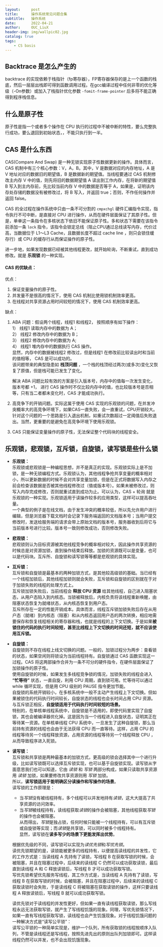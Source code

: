 ```yaml
---
layout:     post
title:      操作系统常见问题合集          
subtitle:   操作系统               
date:       2022-04-21
author:     OUC_LiuX
header-img: img/wallpic02.jpg
catalog: true
tags:          
    - CS basis
---      
```


## Backtrace 是怎么产生的           
backtrace 的实现依赖于栈指针（fp寄存器），FP寄存器保存的是上一个函数的栈底，然后一层层出栈即可得到函数调用过程。在gcc编译过程中任何非零的优化等级（-On参数）或加入了栈指针优化参数 `-fomit-frame-pointer` 后多将不能正确得到程序栈信息。    


## 什么是原子性       
原子性是指一个或者多个操作在 CPU 执行的过程中不被中断的特性，要么完整执行成功，要么退回到初始状态，，不能只执行到一半。           


## CAS 是什么东西         
CAS(Compare And Swap) 是一种无锁实现原子性数据更新的操作。具体而言，CAS 机制中有三个核心参数：V，A，B。其中，V 是数据对应的内存地址，A 是 V 地址对应的数据旧的期望值，B 是数据新的期望值。当线程要通过 CAS 机制修改主内存 V 中的值，则先将旧的数据期望值 A 读出到工作内存，在将新的期望值 B 写入到主内存前，先比较当前内存 V 中的数据是否等于 A，如果是，证明该内存处存储的数据没有被修改过，将 B 写入，并返回 true；否则，不作任何操作并返回 false。            

CAS 的全过程在操作系统中只由一条不可分割的 `cmpxchgl` 硬件汇编指令实现，指令执行不可中断，是直接对 CPU 进行操作，从而在硬件层面保证了其原子性。但是，单单这一条指令在多核状态下依旧不能保证原子性。多和状态下需要在该指令前添加一条 `lock` 指令，该指令会锁定总线（阻止CPU通过总线读写内存，代价过高，当数据位于 L1～L3 Cache，且数据长度不超过 cache line ，则只会锁住缓存行）或 CPU 的缓存行从而保证操作的原子性。         

进一步地，如果发现数据已经被其他线程更改，就开始轮询，不断重试，直到成功修改。就是 **乐观锁** 的一种实现。         

#### CAS 的优缺点：         
优点：     
1. 保证变量操作的原子性。          
2. 并发量不是很高的情况下，使用 CAS 机制比使用锁机制效率更高。          
3. 在线程对共享资源占用时间较短的情况下，使用 CAS 机制效率更高。           

缺点：       
1. ABA 问题：假设两个线程，线程1 和线程2， 按照顺序有如下操作：         
   1） 线程1 读取内存中的数据为 A；          
   2） 线程2 修改内存中的数据为 B；        
   3） 线程2 修改内存中的数据为 A;       
   4） 线程1 堆内存中的数据执行 CAS 操作。           
   显然，内存中的数据被线程2 修改过，但是线程1 在修改前比较读出时和当前的值相等， CAS 是可以成功的。          
   该问题带来的典型隐患如 **栈顶问题** ，一个栈的栈顶经过两次(或多次)变化又恢复了原值，但是栈可能已发生了变化。            

   解决 ABA 问题比较有效的方案是引入版本号，内存中的值每一次发生变化，版本号都 +1， 进行 CAS 操作时不仅比较内存中的值，也比较版本号是否相等，只有当二者都未变化时，CAS 才能成功执行。           

2. 高竞争下的开销问题。实际这属于使用 CAS 实现的乐观锁的问题，在并发冲突概率大的高竞争环境下，如果CAS一直失败，会一直重试，CPU开销较大。针对这个问题的一个思路是引入退出机制，如重试次数超过一定阈值后失败退出。当然，更重要的是避免在高竞争环境下使用乐观锁。          

3. CAS 只能保证变量操作的原子性，无法保证整个代码块的线程安全。        


## 乐观锁，悲观锁，互斥锁，自旋锁，读写锁是些什么锁           

* **乐观锁：**       
  乐观锁或悲观锁是一种编程思想，并不是真正的实现。乐观锁实际上是不加锁，是一种无锁编程方式。乐观锁认为，其他线程争抢共享变量的概率相对小，所以更新数据的时候不会对共享变量加锁，但是在正式将数据写入内存之前会检查该数据是否被其他线程修改过（值或版本号）。如果未被修改过，则写入内存完成修改，否则就重试直到成功为止。可以认为，CAS + 轮询 就是乐观锁的一种实现。乐观锁适用于读操作较多的应用类型，这样可以提高吞吐量。          
  一个典型的例子是在线文档，由于发生冲突的概率较低，所以先允许用户进行编辑，但是浏览器下载文档时会记录下服务端返回的文档版本号；当用户提交修改时，发送给服务端的请求会带上原始文档的版本号，服务器收到后将它与当前版本号进行比较。版本号一致则修改成功，否则修改失败。         

* **悲观锁：**                  
  悲观锁则认为目标资源被其他线程竞争的概率相对较大，因此操作共享资源的时候总是对资源加锁，直到操作结束后释放。加锁的资源既可以是变量，也可以是代码块。互斥所、自旋锁和读写锁等等都是悲观锁的具体实现。           

* **互斥锁：**             
  互斥锁和自旋锁是最基本的两种加锁方式，是其他较高级锁的基础。当已经有一个线程加锁后，其他线程加锁则就会失败，互斥锁和自旋锁的区别就在于对于加锁失败的线程的处理方式上。          
  互斥锁加锁失败后，当前线程会 **释放 CPU 资源** 给其他线程，自己进入阻塞状态，从用户态陷入到内核态。当锁被释放后，内核负责将该线程重新唤醒，由阻塞状态恢复为就绪状态，从内核态恢复到用户态。        
  互斥所存在一定的性能开销成本。具体而言，线程互斥锁加锁失败后存在从用户态（就绪）到内核态（阻塞）和从内核态返回用户态的两次转换，相应地需要保存和恢复线程相关的寄存器和栈，也就是线程的上下文切换。于是如果**被锁住的代码的执行时间较短，甚至比线程上下文切换的时间还短，就不应该使用互斥锁。**       

* **自旋锁：**             
  自旋锁则不存在线程上线文切换的问题。一般的，加锁过程分为两步：查看锁的状态，如果空闲则将锁设为当前线程持有。自旋锁通过 CAS 函数实现这一过程。CAS 将这两部操作合并为一条不可分的硬件指令，在硬件层面保证了加锁操作的原子性。           
  使用自旋锁的时候，如果发生多线程竞争锁的情况，加锁失败的线程会进入 **“忙等待”** 状态，一直自旋，利用 CPU 周期，直到锁可用。忙等待可以通过 while 循环实现，但是用 CPU 级别的 PAUSE 指令更加节能。          
  自旋锁的系统开销较小，在多核系统中一般不主动产生线程上下文切换。但如果被锁住的代码执行时间较长，自旋状态的线程也会长时间占用 CPU 资源。与互斥锁正相反，**自旋锁适用于代码执行时间较短的场景。**         
  特别的，在单核单线程系统中，自旋锁是不适用的，即使代码里实现了自旋锁，其也会被编译器优化掉。这是因为当一个线程进入自旋状态，证明其正在等待某一资源。在单核单线程 CPU 系统中，一旦发生了这种自旋锁，那么当前持有资源的线程也会由于无法获得 CPU 而一直等待。这样，占用 CPU 的线程等待另一个线程释放资源，占用资源的线程等待另一个线程释放 CPU ，从而导致程序进入死锁。          
  

* **读写锁：**               
  互斥锁和共享锁是两种最基本的加锁方式，更高级的锁会选择其中一个进行升级，比如读写锁既可以选择互斥锁实现，也可以基于自旋锁实现。读写锁从字面意思我们也可以知道，它由 *读锁* 和 *写锁* 两部分构成，如果只读取共享资源用 *读锁* 加锁，如果要修改共享资源则用 *写锁* 加锁。             
  所以，**读写锁适用于能明确区分读操作和写操作的场景**。              
  读写锁的工作原理是：              
  * 当*写锁*没有被线程持有，多个线程可以并发地持有*读锁*，这大大提高了共享资源的访问效率。     
  * 当*写锁*被线程持有，读线程获取*读锁*的操作会被阻塞，其他线程获取*写锁*的操作也会被阻塞。     
  从而得出，*写锁*是独占锁，任何时候只能被一个线程持有，可以有互斥锁或自旋锁等实现；而*读锁*是共享锁，可以同时被多个线程持有。           
  显然，读写锁在**读多写少的场景下更能发挥出优势**。          

  根据优先级的不同，读写锁可以实现为*读优先锁*和*写优先锁*。          
  读优先锁期望的是，读锁能被更多的线程持有，以便提高读线程的并发性，它的工作方式是：当读线程 A 先持有了读锁，写线程 B 在获取写锁的时候，会被阻塞，并且在阻塞过程中，后续来的读线程 C 仍然可以成功获取读锁，最后直到读线程 A 和 C 释放读锁后，写线程 B 才可以成功获取写锁。             
  写优先锁希望优先服务写线程，其工作方式是，当读线程 A 先持有了读锁，写线程 B 在获取写锁的时候，会被阻塞，并且在阻塞过程中，后续来的读线程 C 获取读锁时会失败，于是读线程 C 将被阻塞在获取读锁的操作，这样只要读线程 A 释放读锁后，写线程 B 就可以成功获取写锁。            

  读优先锁对于读线程的并发性更好，但如果一直有读线程获取读锁，那么写线程永远无法获取写锁，就产生了写线程饥饿的现象。同理，写优先锁情况下，如果一直有写线程获取写锁，读线程也会产生饥饿现象。对于线程饥饿问题的一种解决方式是“读写公平锁”：              
  读写公平锁的一种简单实现是，维护一个队列，所有获取锁的线程按顺序入队列，不管是读线程还是写线程，按照先进先出的原则出队列加锁即可。这样读线程仍然可以并发，也不会出现饥饿现象。          



 
    